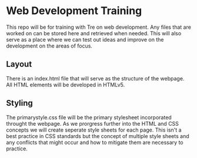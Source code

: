 # Web Development Training

This repo will be for training with Tre on web development. Any files that are worked on can be stored here and retrieved when needed. This will also serve as a place where we can test out ideas and improve on the development on the areas of focus.

## Layout
There is an index.html file that will serve as the structure of the webpage. All HTML elements will be developed in HTMLv5.

## Styling
The primarystyle.css file will be the primary stylesheet incorporated throught the webpage. As we prorgress further into the HTML and CSS concepts we will create seperate style sheets for each page. This isn't a best practice in CSS standards but the concept of multiple style sheets and any conflicts that might occur and how to mitigate them are necessary to practice.
